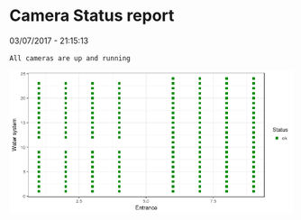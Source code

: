Camera Status report
================
03/07/2017 - 21:15:13

    All cameras are up and running

![](camreport_files/figure-markdown_github/unnamed-chunk-2-1.png)
